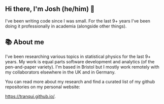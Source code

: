 ## Hi there, I'm Josh (he/him) 👋

I've been writing code since I was small. For the last 9+ years I've been doing it professionally in academia (alongside other things).

## 📚 About me

I've been researching various topics in statistical physics for the last 9+ years. My work is equal parts software development and analytics (of the pen-and-paper variety). I'm based in Bristol but I mostly work remotely with my collaborators elsewhere in the UK and in Germany.

You can read more about my research and find a curated list of my github repositories on my personal website:

https://tranqui.github.io/.

<!--
**tranqui/tranqui** is a ✨ _special_ ✨ repository because its `README.md` (this file) appears on your GitHub profile.

Here are some ideas to get you started:

- 🔭 I’m currently working on ...
- 🌱 I’m currently learning ...
- 👯 I’m looking to collaborate on ...
- 🤔 I’m looking for help with ...
- 💬 Ask me about ...
- 📫 How to reach me: ...
- 😄 Pronouns: ...
- ⚡ Fun fact: ...
-->
